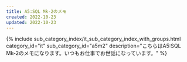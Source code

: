 ```yaml
---
title: A5:SQL Mk-2のメモ
created: 2022-10-23
updated: 2022-10-23
---
```

{% include sub_category_index/it_sub_category_index_with_groups.html
    category_id="it"
    sub_category_id="a5m2"
    description="こちらはA5:SQL Mk-2のメモになります。いつもお仕事でお世話になっています。" %}
